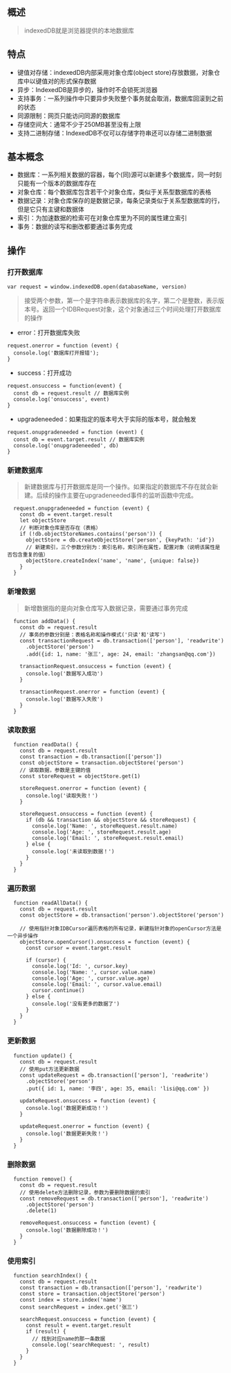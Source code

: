 ## 概述
> indexedDB就是浏览器提供的本地数据库

## 特点
- 键值对存储：indexedDB内部采用对象仓库(object store)存放数据，对象仓库中以键值对的形式保存数据
- 异步：IndexedDB是异步的，操作时不会锁死浏览器
- 支持事务：一系列操作中只要异步失败整个事务就会取消，数据库回滚到之前的状态
- 同源限制：网页只能访问同源的数据库
- 存储空间大：通常不少于250MB甚至没有上限
- 支持二进制存储：IndexedDB不仅可以存储字符串还可以存储二进制数据

## 基本概念
- 数据库：一系列相关数据的容器，每个(同)源可以新建多个数据库，同一时刻只能有一个版本的数据库存在
- 对象仓库：每个数据库包含若干个对象仓库，类似于关系型数据库的表格
- 数据记录：对象仓库保存的是数据记录，每条记录类似于关系型数据库的行，但是它只有主键和数据体
- 索引：为加速数据的检索可在对象仓库里为不同的属性建立索引
- 事务：数据的读写和删改都要通过事务完成

## 操作
### 打开数据库
```
var request = window.indexedDB.open(databaseName, version)
```
> 接受两个参数，第一个是字符串表示数据库的名字，第二个是整数，表示版本号。返回一个IDBRequest对象，这个对象通过三个时间处理打开数据库的操作
- error：打开数据库失败
```
request.onerror = function (event) {
  console.log('数据库打开报错');
}
```
- success：打开成功
```
request.onsuccess = function(event) {
  const db = request.result // 数据库实例
  console.log('onsuccess', event)
}
```
- upgradeneeded：如果指定的版本号大于实际的版本号，就会触发
```
request.onupgradeneeded = function (event) {
  const db = event.target.result // 数据库实例
  console.log('onupgradeneeded', db)
}
```
### 新建数据库
> 新建数据库与打开数据库是同一个操作。如果指定的数据库不存在就会新建。后续的操作主要在upgradeneeded事件的监听函数中完成。
```
  request.onupgradeneeded = function (event) {
    const db = event.target.result
    let objectStore
    // 判断对象仓库是否存在（表格）
    if (!db.objectStoreNames.contains('person')) {
      objectStore = db.createObjectStore('person', {keyPath: 'id'})
      // 新建索引，三个参数分别为：索引名称，索引所在属性，配置对象（说明该属性是否包含重复的值）
      objectStore.createIndex('name', 'name', {unique: false})
    }
  }
```
### 新增数据
> 新增数据指的是向对象仓库写入数据记录，需要通过事务完成
```
  function addData() {
    const db = request.result
    // 事务的参数分别是：表格名称和操作模式('只读'和'读写')
    const transactionRequest = db.transaction(['person'], 'readwrite')
      .objectStore('person')
      .add({id: 1, name: '张三', age: 24, email: 'zhangsan@qq.com'})

    transactionRequest.onsuccess = function (event) {
      console.log('数据写入成功')
    }

    transactionRequest.onerror = function (event) {
      console.log('数据写入失败')
    }
  }
```
### 读取数据
```
  function readData() {
    const db = request.result
    const transaction = db.transaction(['person'])
    const objectStore = transaction.objectStore('person')
    // 读取数据，参数是主键的值
    const storeRequest = objectStore.get(1)

    storeRequest.onerror = function (event) {
      console.log('读取失败！')
    }

    storeRequest.onsuccess = function (event) {
      if (db && transaction && objectStore && storeRequest) {
        console.log('Name: ', storeRequest.result.name)
        console.log('Age: ', storeRequest.result.age)
        console.log('Email: ', storeRequest.result.email)
      } else {
        console.log('未读取到数据！')
      }
    }
  }
```
### 遍历数据
```
  function readAllData() {
    const db = request.result
    const objectStore = db.transaction('person').objectStore('person')

    // 使用指针对象IDBCursor遍历表格的所有记录，新建指针对象的openCursor方法是一个异步操作
    objectStore.openCursor().onsuccess = function (event) {
      const cursor = event.target.result

      if (cursor) {
        console.log('Id: ', cursor.key)
        console.log('Name: ', cursor.value.name)
        console.log('Age: ', cursor.value.age)
        console.log('Email: ', cursor.value.email)
        cursor.continue()
      } else {
        console.log('没有更多的数据了')
      }
    }
  }
```
### 更新数据
```
  function update() {
    const db = request.result
    // 使用put方法更新数据
    const updateRequest = db.transaction(['person'], 'readwrite')
      .objectStore('person')
      .put({ id: 1, name: '李四', age: 35, email: 'lisi@qq.com' })

    updateRequest.onsuccess = function (event) {
      console.log('数据更新成功！')
    }

    updateRequest.onerror = function (event) {
      console.log('数据更新失败！')
    }
  }
```
### 删除数据
```
  function remove() {
    const db = request.result
    // 使用delete方法删除记录，参数为要删除数据的索引
    const removeRequest = db.transaction(['person'], 'readwrite')
      .objectStore('person')
      .delete(1)

    removeRequest.onsuccess = function (event) {
      console.log('数据删除成功！')
    }
  }
```
### 使用索引
```
  function searchIndex() {
    const db = request.result
    const transaction = db.transaction(['person'], 'readwrite')
    const store = transaction.objectStore('person')
    const index = store.index('name')
    const searchRequest = index.get('张三')

    searchRequest.onsuccess = function (event) {
      const result = event.target.result
      if (result) {
        // 找到对应name的那一条数据
        console.log('searchRequest: ', result)
      }
    }
  }
```
